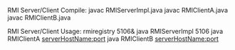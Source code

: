 RMI Server/Client Compile:
javac RMIServerImpl.java
javac RMIClientA.java
javac RMIClientB.java

RMI Server/Client Usage:
rmiregistry 5106&
java RMIServerImpl 5106
java RMIClientA <serverHostName:port>
java RMIClientB <serverHostName:port> <threadsCount> <iterationCount>